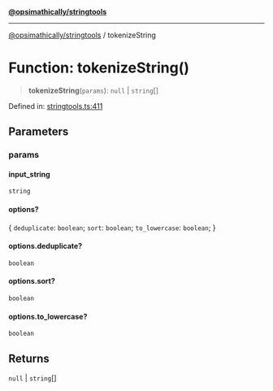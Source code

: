 [**@opsimathically/stringtools**](../README.md)

***

[@opsimathically/stringtools](../README.md) / tokenizeString

# Function: tokenizeString()

> **tokenizeString**(`params`): `null` \| `string`[]

Defined in: [stringtools.ts:411](https://github.com/opsimathically/stringtools/blob/8553a0fba449ff4067d02e836a6aaae8b3b70c57/src/stringtools.ts#L411)

## Parameters

### params

#### input_string

`string`

#### options?

\{ `deduplicate`: `boolean`; `sort`: `boolean`; `to_lowercase`: `boolean`; \}

#### options.deduplicate?

`boolean`

#### options.sort?

`boolean`

#### options.to_lowercase?

`boolean`

## Returns

`null` \| `string`[]
